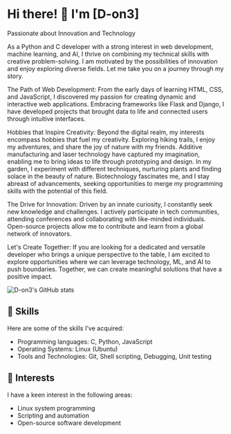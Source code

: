 # Hi there! 👋 I'm [D-on3]

Passionate about Innovation and Technology

As a Python and C developer with a strong interest in web development, machine learning, and AI, I thrive on combining my technical skills with creative problem-solving. I am motivated by the possibilities of innovation and enjoy exploring diverse fields. Let me take you on a journey through my story.

The Path of Web Development:
From the early days of learning HTML, CSS, and JavaScript, I discovered my passion for creating dynamic and interactive web applications. Embracing frameworks like Flask and Django, I have developed projects that brought data to life and connected users through intuitive interfaces.
<!-- 
Unveiling the Power of Machine Learning:
Delving into the realm of machine learning and AI, I found a world where algorithms could unravel patterns and insights from vast data. With scikit-learn, TensorFlow, and PyTorch as my tools, I have tackled challenges ranging from image recognition to predictive analytics.
-->
Hobbies that Inspire Creativity:
Beyond the digital realm, my interests encompass hobbies that fuel my creativity. Exploring hiking trails, I enjoy my adventures, and share the joy of nature with my friends. Additive manufacturing and laser technology have captured my imagination, enabling me to bring ideas to life through prototyping and design. In my garden, I experiment with different techniques, nurturing plants and finding solace in the beauty of nature. Biotechnology fascinates me, and I stay abreast of advancements, seeking opportunities to merge my programming skills with the potential of this field.

The Drive for Innovation:
Driven by an innate curiosity, I constantly seek new knowledge and challenges. I actively participate in tech communities, attending conferences and collaborating with like-minded individuals. Open-source projects allow me to contribute and learn from a global network of innovators.

Let's Create Together:
If you are looking for a dedicated and versatile developer who brings a unique perspective to the table, I am excited to explore opportunities where we can leverage technology, ML, and AI to push boundaries. Together, we can create meaningful solutions that have a positive impact.

![D-on3's GitHub stats](https://github-readme-stats.vercel.app/api?username=D-on3&show_icons=true&theme=dark)
<!--
## 💼 Experience

- [Company/Organization 1](link): Briefly describe your role, responsibilities, and notable projects you worked on.
- [Company/Organization 2](link): Briefly describe your role, responsibilities, and notable projects you worked on.
-->
## 🔧 Skills

Here are some of the skills I've acquired:

- Programming languages: C, Python, JavaScript
- Operating Systems: Linux (Ubuntu)
- Tools and Technologies: Git, Shell scripting, Debugging, Unit testing

## 🌱 Interests

I have a keen interest in the following areas:

- Linux system programming
- Scripting and automation
- Open-source software development
<!--
## 🚀 Projects

Here are a few projects I've worked on:

- [Project 1](link): Provide a brief overview of the project, its purpose, features, and technologies used.
- [Project 2](link): Provide a brief overview of the project, its purpose, features, and technologies used.

Feel free to explore my repositories for more projects!

## 📫 Let's Connect

- LinkedIn: [Your LinkedIn profile URL](link)
- Email: [Your email address](mailto:your@email.com)

Feel free to reach out to me if you have any questions, project ideas, or just want to connect!


[![Top Langs](https://github-readme-stats-git-masterrstaa-rickstaa.vercel.app/api/top-langs/?username=D-on3)](https://github.com/D-on3/github-readme-stats&theme=tokyonight)




-->

<!--
**D-on3/D-on3** is a ✨ _special_ ✨ repository because its `README.md` (this file) appears on your GitHub profile.

Here are some ideas to get you started:

- 🔭 I’m currently working on ...
- 🌱 I’m currently learning ...
- 👯 I’m looking to collaborate on ...
- 🤔 I’m looking for help with ...
- 💬 Ask me about ...
- 📫 How to reach me: ...
- 😄 Pronouns: ...
- ⚡ Fun fact: ...
-->

<!--START_SECTION:language_stats
![D-on3's GitHub stats](https://github-readme-stats.vercel.app/api?username=D-on3&show_icons=true&theme=tokyonight)
END_SECTION:language_stats
<a href="https://app.daily.dev/on3"><img src="https://api.daily.dev/devcards/e8044c897f04495daa82e0fea4bd976b.png?r=x3j" width="400" alt="Deyan Nedyalkov's Dev Card"/></a>-->
